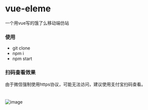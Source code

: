 # vue-eleme
一个用vue写的饿了么移动端仿站

### 使用
- git clone
- npm i
- npm start

### 扫码查看效果
由于微信强制使用https协议，可能无法访问，建议使用支付宝扫码查看。
# 
![image](https://user-images.githubusercontent.com/25843729/36936078-4b7f9b32-1f3b-11e8-9589-edb22487ca70.png)
